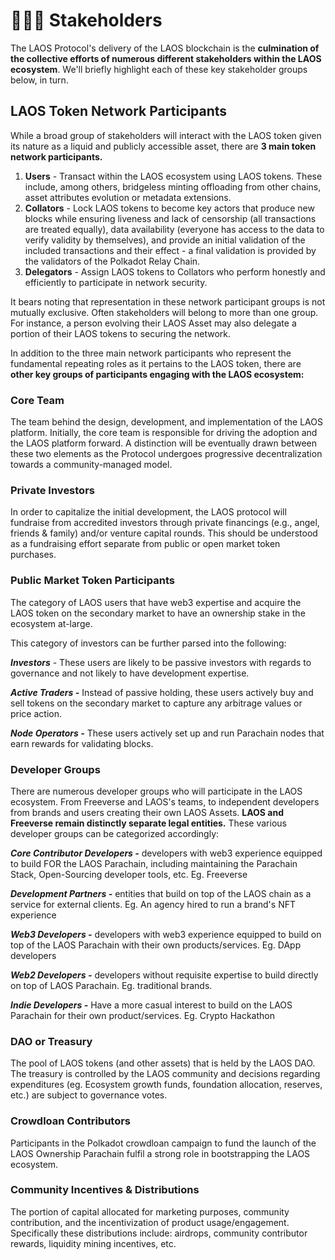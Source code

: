 # 🧑‍🤝‍🧑 Stakeholders

The LAOS Protocol's delivery of the LAOS blockchain is the **culmination of the collective efforts of numerous different stakeholders within the LAOS ecosystem**. We'll briefly highlight each of these key stakeholder groups below, in turn.&#x20;



## LAOS Token Network Participants&#x20;

While a broad group of stakeholders will interact with the LAOS token given its nature as a liquid and publicly accessible asset, there are **3 main token network participants.**&#x20;

1. **Users** - Transact within the LAOS ecosystem using LAOS tokens. These include, among others, bridgeless minting offloading from other chains, asset attributes evolution or metadata extensions.
2. **Collators** - Lock LAOS tokens to become key actors that produce new blocks while ensuring liveness and lack of censorship (all transactions are treated equally), data availability (everyone has access to the data to verify validity by themselves), and provide an initial validation of the included transactions and their effect - a final validation is provided by the validators of the Polkadot Relay Chain.
3. **Delegators** - Assign LAOS tokens to Collators who perform honestly and efficiently to participate in network security.&#x20;

It bears noting that representation in these network participant groups is not mutually exclusive. Often stakeholders will belong to more than one group. For instance, a person evolving their LAOS Asset may also delegate a portion of their LAOS tokens to securing the network.&#x20;

In addition to the three main network participants who represent the fundamental repeating roles as it pertains to the LAOS token, there are **other key groups of participants engaging with the LAOS ecosystem:**&#x20;

### Core Team&#x20;

The team behind the design, development, and implementation of the LAOS platform. Initially, the core team is responsible for driving the adoption and the LAOS platform forward. A distinction will be eventually drawn between these two elements as the Protocol undergoes progressive decentralization towards a community-managed model.&#x20;

### Private Investors&#x20;

In order to capitalize the initial development, the LAOS protocol will fundraise from accredited investors through private financings (e.g., angel, friends & family) and/or venture capital rounds. This should be understood as a fundraising effort separate from public or open market token purchases.&#x20;

### Public Market Token Participants&#x20;

The category of LAOS users that have web3 expertise and acquire the LAOS token on the secondary market to have an ownership stake in the ecosystem at-large.&#x20;

This category of investors can be further parsed into the following:&#x20;

_**Investors**_ - These users are likely to be passive investors with regards to governance and not likely to have development expertise.&#x20;

_**Active Traders -**_ Instead of passive holding, these users actively buy and sell tokens on the secondary market to capture any arbitrage values or price action.&#x20;

_**Node Operators -**_ These users actively set up and run Parachain nodes that earn rewards for validating blocks.&#x20;

### Developer Groups

There are numerous developer groups who will participate in the LAOS ecosystem. From Freeverse and LAOS's teams, to independent developers from brands and users creating their own LAOS Assets. **LAOS and Freeverse remain distinctly separate legal entities.** These various developer groups can be categorized accordingly:&#x20;

_**Core Contributor Developers -**_ developers with web3 experience equipped to build FOR the LAOS Parachain, including maintaining the Parachain Stack, Open-Sourcing developer tools, etc. Eg. Freeverse&#x20;

_**Development Partners -**_ entities that build on top of the LAOS chain as a service for external clients. Eg. An agency hired to run a brand's NFT experience&#x20;

_**Web3 Developers -**_ developers with web3 experience equipped to build on top of the LAOS Parachain with their own products/services. Eg. DApp developers&#x20;

_**Web2 Developers -**_ developers without requisite expertise to build directly on top of LAOS Parachain. Eg. traditional brands.&#x20;

_**Indie Developers -**_ Have a more casual interest to build on the LAOS Parachain for their own product/services. Eg. Crypto Hackathon

### DAO or Treasury

The pool of LAOS tokens (and other assets) that is held by the LAOS DAO. The treasury is controlled by the LAOS community and decisions regarding expenditures (eg. Ecosystem growth funds, foundation allocation, reserves, etc.) are subject to governance votes.&#x20;

### Crowdloan Contributors&#x20;

Participants in the Polkadot crowdloan campaign to fund the launch of the LAOS Ownership Parachain fulfil a strong role in bootstrapping the LAOS ecosystem. &#x20;

### Community Incentives & Distributions

The portion of capital allocated for marketing purposes, community contribution, and the incentivization of product usage/engagement. Specifically these distributions include: airdrops, community contributor rewards, liquidity mining incentives, etc.&#x20;
